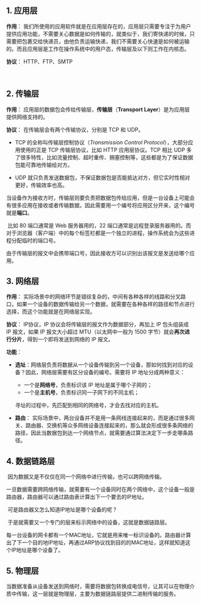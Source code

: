 

## 1. 应用层

 **作用**： 我们所使用的应用软件就是在应用层存在的，应用层只需要专注于为用户提供应用功能，不需要关心数据是如何传输的，就类似于，我们寄快递的时候，只需要把包裹交给快递员，由他负责运输快递，我们不需要关心快速是如何被运输的。而且应用层是工作在操作系统中的用户态，传输层及以下则工作在内核态。

**协议**： HTTP、FTP、SMTP

​	

## 2. 传输层

**作用**： 应用层的数据包会传给传输层，**传输层**（**Transport Layer**）是为应用层提供网络支持的。

**协议**： 在传输层会有两个传输协议，分别是 TCP 和 UDP。

- TCP 的全称叫传输层控制协议（*Transmission Control Protocol*），大部分应用使用的正是 TCP 传输层协议，比如 HTTP 应用层协议。TCP 相比 UDP 多了很多特性，比如流量控制、超时重传、拥塞控制等，这些都是为了保证数据包能可靠地传输给对方。 

- UDP 就只负责发送数据包，不保证数据包是否能抵达对方，但它实时性相对更好，传输效率也高。

​	当设备作为接收方时，传输层则要负责把数据包传给应用，但是一台设备上可能会有很多应用在接收或者传输数据，因此需要用一个编号将应用区分开来，这个编号就是**端口**。

​	比如 80 端口通常是 Web 服务器用的，22 端口通常是远程登录服务器用的。而对于浏览器（客户端）中的每个标签栏都是一个独立的进程，操作系统会为这些进程分配临时的端口号。

​	由于传输层的报文中会携带端口号，因此接收方可以识别出该报文是发送给哪个应用。

## 3. 网络层

**作用**：  实际场景中的网络环节是错综复杂的，中间有各种各样的线路和分叉路口，如果一个设备的数据传输给另一个数据，就需要在各种各样的路径和节点进行选择，而这个功能就是在网络层实现。

**协议**： IP协议，IP 协议会将传输层的报文作为数据部分，再加上 IP 包头组装成 IP 报文，如果 IP 报文大小超过 MTU（以太网中一般为 1500 字节）就会**再次进行分片**，得到一个即将发送到网络的 IP 报文。

**功能**： 

- **选址**：网络层负责将数据从一个设备传输到另一个设备，那如何找到对应的设备？因此，网络层需要有区分设备的编号。需要将 IP 地址分成两种意义：

  - 一个是**网络号**，负责标识该 IP 地址是属于哪个子网的；
  - 一个是**主机号**，负责标识同一子网下的不同主机；

  寻址的过程中，先匹配到相同的网络号，才会去找对应的主机。

- **路由**： 实际场景中，两台设备并不是用一条网线连接起来的，而是通过很多网关、路由器、交换机等众多网络设备连接起来的，那么就会形成很多条网络的路径，因此当数据包到达一个网络节点，就需要通过算法决定下一步走哪条路径。



## 4. 数据链路层

​	因为数据又是不仅仅在同一个网络中进行传输，也可以跨网络传输。

​	一旦数据需要跨网络传输，就需要有一个设备同时在两个网络中，这个设备一般是路由器，路由器可以通过路由表计算出下一个要去的IP地址。

​	可是路由器又怎么知道IP地址是哪个设备的呢？

​	于是就需要又一个专门的层来标示网络中的设备，这就是数据链路层。

​	每一台设备的网卡都有一个MAC地址，它就是用来唯一标识设备的。路由器计算出了下一个目的地IP地址，再通过ARP协议找到目的的MAC地址，这样就知道这个IP地址是哪个设备了。

## 5. 物理层

​	当数据准备从设备发送到网络时，需要将数据包转换成电信号，让其可以在物理介质中传输，这一层就是物理层，主要为数据链路层提供二进制传输的服务。